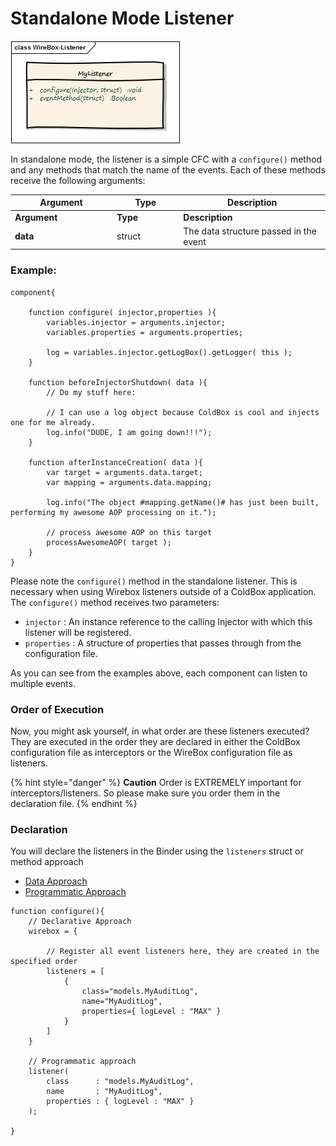 # Standalone Mode Listener

![](../../../.gitbook/assets/standalonelistener.jpg)

In standalone mode, the listener is a simple CFC with a `configure()` method and any methods that match the name of the events.  Each of these methods receive the following arguments:



<table data-header-hidden><thead><tr><th width="149">Argument</th><th width="92.33333333333331">Type</th><th>Description</th></tr></thead><tbody><tr><td><strong>Argument</strong></td><td><strong>Type</strong></td><td><strong>Description</strong></td></tr><tr><td><strong>data</strong></td><td>struct</td><td>The data structure passed in the event</td></tr></tbody></table>

### Example:

```cfscript
component{

    function configure( injector,properties ){
        variables.injector = arguments.injector;
        variables.properties = arguments.properties;

        log = variables.injector.getLogBox().getLogger( this );
    }

    function beforeInjectorShutdown( data ){
        // Do my stuff here:

        // I can use a log object because ColdBox is cool and injects one for me already.
        log.info("DUDE, I am going down!!!");
    }

    function afterInstanceCreation( data ){
        var target = arguments.data.target;
        var mapping = arguments.data.mapping;

        log.info("The object #mapping.getName()# has just been built, performing my awesome AOP processing on it.");

        // process awesome AOP on this target
        processAwesomeAOP( target );
    }
}
```

Please note the `configure()` method in the standalone listener. This is necessary when using Wirebox listeners outside of a ColdBox application. The `configure()` method receives two parameters:

* `injector` : An instance reference to the calling Injector with which this listener will be registered.
* `properties` : A structure of properties that passes through from the configuration file.

As you can see from the examples above, each component can listen to multiple events.&#x20;

### Order of Execution

Now, you might ask yourself, in what order are these listeners executed? They are executed in the order they are declared in either the ColdBox configuration file as interceptors or the WireBox configuration file as listeners.

{% hint style="danger" %}
**Caution** Order is EXTREMELY important for interceptors/listeners. So please make sure you order them in the declaration file.
{% endhint %}

### Declaration

You will declare the listeners in the Binder using the `listeners` struct or method approach

* [Data Approach](../../../configuration/configuring-wirebox/data-configuration-settings.md#listeners)
* [Programmatic Approach](../../../configuration/configuring-wirebox/programmatic-configuration.md)

```cfscript
function configure(){
    // Declarative Approach
    wirebox = {
    
        // Register all event listeners here, they are created in the specified order
        listeners = [
            { 
                class="models.MyAuditLog", 
                name="MyAuditLog", 
                properties={ logLevel : "MAX" } 
            }
        ]   
    }
    
    // Programmatic approach
    listener( 
        class      : "models.MyAuditLog", 
        name       : "MyAuditLog", 
        properties : { logLevel : "MAX" }
    );

}
```
